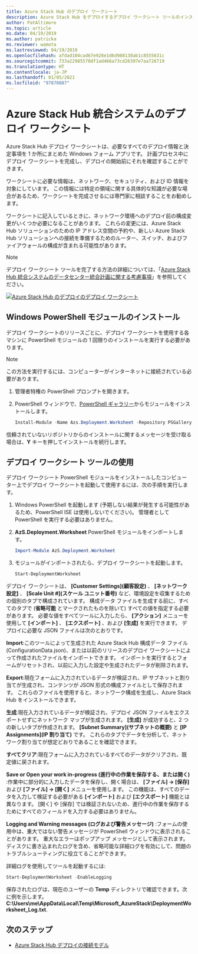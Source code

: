 ```yaml
---
title: Azure Stack Hub のデプロイ ワークシート
description: Azure Stack Hub をデプロイするデプロイ ワークシート ツールのインストール方法と使用方法について説明します。
author: PatAltimore
ms.topic: article
ms.date: 04/19/2019
ms.author: patricka
ms.reviewer: wamota
ms.lastreviewed: 04/19/2019
ms.openlocfilehash: afdad104cad67e928e1d6d988138ab1c8555631c
ms.sourcegitcommit: 733a22985570df1ad466a73cd26397e7aa726719
ms.translationtype: HT
ms.contentlocale: ja-JP
ms.lasthandoff: 01/05/2021
ms.locfileid: "97870887"
---
```

# <a name="deployment-worksheet-for-azure-stack-hub-integrated-systems"></a>Azure Stack Hub 統合システムのデプロイ ワークシート

Azure Stack Hub デプロイ ワークシートは、必要なすべてのデプロイ情報と決定事項を 1 か所にまとめた Windows フォーム アプリです。 計画プロセス中にデプロイ ワークシートを完成し、デプロイの開始前にそれを確認することができます。

ワークシートに必要な情報は、ネットワーク、セキュリティ、および ID 情報を対象にしています。 この情報には特定の領域に関する具体的な知識が必要な場合があるため、ワークシートを完成させるには専門家に相談することをお勧めします。

ワークシートに記入しているときに、ネットワーク環境へのデプロイ前の構成変更がいくつか必要になることがあります。 これらの変更には、Azure Stack Hub ソリューションのための IP アドレス空間の予約や、新しい Azure Stack Hub ソリューションへの接続を準備するためのルーター、スイッチ、およびファイアウォールの構成が含まれる可能性があります。

> [!NOTE]
> デプロイ ワークシート ツールを完了する方法の詳細については、「[Azure Stack Hub 統合システムのデータセンター統合計画に関する考慮事項](azure-stack-datacenter-integration.md)」を参照してください。

[![Azure Stack Hub のデプロイのデプロイ ワークシート](media/azure-stack-deployment-worksheet/depworksheet.png "デプロイ ワークシート")](media/azure-stack-deployment-worksheet/depworksheet.png)

## <a name="installing-the-windows-powershell-module"></a>Windows PowerShell モジュールのインストール

デプロイ ワークシートのリリースごとに、デプロイ ワークシートを使用する各マシンに PowerShell モジュールの 1 回限りのインストールを実行する必要があります。

> [!NOTE]  
> この方法を実行するには、コンピューターがインターネットに接続されている必要があります。

1. 管理者特権の PowerShell プロンプトを開きます。

2. PowerShell ウィンドウで、[PowerShell ギャラリー](https://www.powershellgallery.com/packages/Azs.Deployment.Worksheet/)からモジュールをインストールします。

   ```PowerShell
   Install-Module -Name Azs.Deployment.Worksheet -Repository PSGallery
   ```

信頼されていないリポジトリからのインストールに関するメッセージを受け取る場合は、**Y** キーを押してインストールを続行します。

## <a name="use-the-deployment-worksheet-tool"></a>デプロイ ワークシート ツールの使用

デプロイ ワークシート PowerShell モジュールをインストールしたコンピューター上でデプロイ ワークシートを起動して使用するには、次の手順を実行します。

1. Windows PowerShell を起動します (予期しない結果が発生する可能性があるため、PowerShell ISE は使用しないでください)。 管理者として PowerShell を実行する必要はありません。

2. **AzS.Deployment.Worksheet** PowerShell モジュールをインポートします。

   ```PowerShell
   Import-Module AzS.Deployment.Worksheet
   ```

3. モジュールがインポートされたら、デプロイ ワークシートを起動します。

   ```PowerShell
   Start-DeploymentWorksheet
   ```

デプロイ ワークシートは、 **[Customer Settings]\(顧客設定\)** 、 **[ネットワーク設定]** 、 **[Scale Unit #]\(スケール ユニット番号\)** など、環境設定を収集するための個別のタブで構成されています。 構成データ ファイルを生成する前に、すべてのタブで (**省略可能** とマークされたものを除いて) すべての値を指定する必要があります。 必要な値をすべてツールに入力したら、 **[アクション]** メニューを使用して **[インポート]** 、 **[エクスポート]** 、および **[生成]** を実行できます。 デプロイに必要な JSON ファイルは次のとおりです。

**Import**:このツールによって生成された Azure Stack Hub 構成データ ファイル (ConfigurationData.json)、または以前のリリースのデプロイ ワークシートによって作成されたファイルをインポートできます。 インポートを実行するとフォームがリセットされ、以前に入力した設定や生成されたデータが削除されます。

**Export**:現在フォームに入力されているデータが検証され、IP サブネットと割り当てが生成され、コンテンツが JSON 形式の構成ファイルとして保存されます。 これらのファイルを使用すると、ネットワーク構成を生成し、Azure Stack Hub をインストールできます。

**生成**:現在入力されているデータが検証され、デプロイ JSON ファイルをエクスポートせずにネットワーク マップが生成されます。 **[生成]** が成功すると、2 つの新しいタブが作成されます。 **[Subnet Summary]\(サブネットの概要\)** と **[IP Assignments]\(IP 割り当て\)** です。 これらのタブでデータを分析して、ネットワーク割り当てが想定どおりであることを確認できます。

**すべてクリア**:現在フォームに入力されているすべてのデータがクリアされ、既定値に戻されます。

**Save or Open your work in-progress (進行中の作業を保存する、または開く)** :作業中に部分的に入力したデータを保存し、開く場合は、 **[ファイル] -> [保存]** および **[ファイル] -> [開く]** メニューを使用します。 この機能は、すべてのデータを入力して検証する必要がある **[インポート]** および **[エクスポート]** 機能とは異なります。 [開く] や [保存] では検証されないため、進行中の作業を保存するためにすべてのフィールドを入力する必要はありません。

**Logging and Warning messages (ログおよび警告メッセージ)** :フォームの使用中は、重大ではない警告メッセージが PowerShell ウィンドウに表示されることがあります。 重大なエラーはポップアップ メッセージとして表示されます。 ディスクに書き込まれたログを含め、省略可能な詳細ログを有効にして、問題のトラブルシューティングに役立てることができます。

詳細ログを使用してツールを起動するには:

   ```PowerShell
   Start-DeploymentWorksheet -EnableLogging
   ```

保存されたログは、現在のユーザーの **Temp** ディレクトリで確認できます。次に例を示します。**C:\Users\me\AppData\Local\Temp\Microsoft_AzureStack\DeploymentWorksheet_Log.txt**.

## <a name="next-steps"></a>次のステップ

* [Azure Stack Hub デプロイの接続モデル](azure-stack-connection-models.md)
